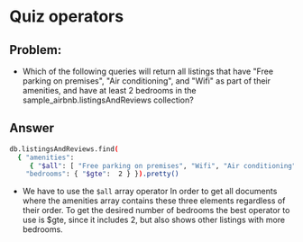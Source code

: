 # Quiz operators

## Problem:
- Which of the following queries will return all listings that have "Free parking on premises", "Air conditioning", and "Wifi" as part of their amenities, and have at least 2 bedrooms in the sample_airbnb.listingsAndReviews collection?

## Answer
```bash
db.listingsAndReviews.find(
  { "amenities":
     { "$all": [ "Free parking on premises", "Wifi", "Air conditioning" ] },
    "bedrooms": { "$gte":  2 } }).pretty()
```

- We have to use the ```$all``` array operator In order to get all documents where the amenities array contains these three elements regardless of their order. To get the desired number of bedrooms the best operator to use is $gte, since it includes 2, but also shows other listings with more bedrooms.